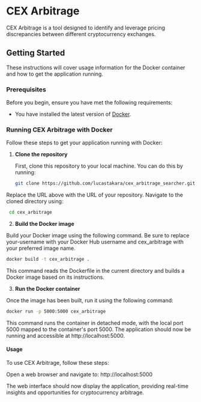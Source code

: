 # CEX Arbitrage

CEX Arbitrage is a tool designed to identify and leverage pricing discrepancies between different cryptocurrency exchanges.

## Getting Started

These instructions will cover usage information for the Docker container and how to get the application running.

### Prerequisites

Before you begin, ensure you have met the following requirements:

- You have installed the latest version of [Docker](https://docs.docker.com/get-docker/).

### Running CEX Arbitrage with Docker

Follow these steps to get your application running with Docker:

1. **Clone the repository**

   First, clone this repository to your local machine. You can do this by running:

   ```bash
   git clone https://github.com/lucastakara/cex_arbitrage_searcher.git

Replace the URL above with the URL of your repository. Navigate to the cloned directory using:
   ```bash
    cd cex_arbitrage
``` 

2. **Build the Docker image**

Build your Docker image using the following command. Be sure to replace your-username with your Docker Hub username 
and cex_arbitrage with your preferred image name.
```bash
docker build -t cex_arbitrage .
```
This command reads the Dockerfile in the current directory and builds a Docker image based on its instructions.

3. **Run the Docker container**

Once the image has been built, run it using the following command:
```bash
docker run -p 5000:5000 cex_arbitrage
```
This command runs the container in detached mode, with the local port 5000 mapped to the container's port 5000. 
The application should now be running and accessible at http://localhost:5000.


#### Usage
To use CEX Arbitrage, follow these steps:

Open a web browser and navigate to:
http://localhost:5000

The web interface should now display the application, providing real-time insights and opportunities for cryptocurrency arbitrage.
